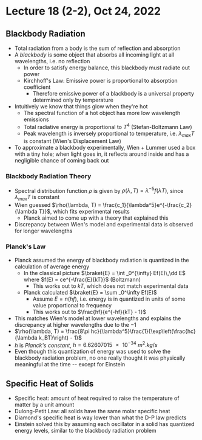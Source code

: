 # Lecture 18 (2-2), Oct 24, 2022

## Blackbody Radiation

* Total radiation from a body is the sum of reflection and absorption
* A *blackbody* is some object that absorbs all incoming light at all wavelengths, i.e. no reflection
	* In order to satisfy energy balance, this blackbody must radiate out power
	* Kirchhoff's Law: Emissive power is proportional to absorption coefficient
		* Therefore emissive power of a blackbody is a universal property determined only by temperature
* Intuitively we know that things glow when they're hot
	* The spectral function of a hot object has more low wavelength emissions
	* Total radiative energy is proportional to $T^4$ (Stefan-Boltzmann Law)
	* Peak wavelength is inversely proportional to temperature, i.e. $\lambda _{max}T$ is constant (Wien's Displacement Law)
* To approximate a blackbody experimentally, Wien + Lummer used a box with a tiny hole; when light goes in, it reflects around inside and has a negligible chance of coming back out

### Blackbody Radiation Theory

* Spectral distribution function $\rho$ is given by $\rho(\lambda, T) = \lambda^{-5}f(\lambda T)$, since $\lambda _{max}T$ is constant
* Wien guessed $\rho(\lambda, T) = \frac{c_1}{\lambda^5}e^{-\frac{c_2}{\lambda T}}$, which fits experimental results
	* Planck aimed to come up with a theory that explained this
* Discrepancy between Wien's model and experimental data is observed for longer wavelengths

### Planck's Law

* Planck assumed the energy of blackbody radiation is quantized in the calculation of average energy
	* In the classical picture $\braket{E} = \int _0^{\infty} Ef(E)\,\dd E$ where $f(E) = ce^{-\frac{E}{kT}}$ (Boltzmann)
		* This works out to $kT$, which does not match experimental data
	* Planck calculated $\braket{E} = \sum _0^\infty Ef(E)$
		* Assume $E = n(hf)$, i.e. energy is in quantized in units of some value proportional to frequency
		* This works out to $\frac{hf}{e^{-hf}{kT} - 1}$
* This matches Wien's model at lower wavelengths and explains the discrepancy at higher wavelengths due to the $-1$
* $\rho(\lambda, T) = \frac{8\pi hc}{\lambda^5}\frac{1}{\exp\left(\frac{hc}{\lambda k_BT}\right) - 1}$
* $h$ is *Planck's constant*, $h = \SI{6.62607015e-34}{m^2.kg/s}$
* Even though this quantization of energy was used to solve the blackbody radiation problem, no one really thought it was physically meaningful at the time -- except for Einstein

## Specific Heat of Solids

* Specific heat: amount of heat required to raise the temperature of matter by a unit amount
* Dulong-Petit Law: all solids have the same molar specific heat
* Diamond's specific heat is way lower than what the D-P law predicts
* Einstein solved this by assuming each oscillator in a solid has quantized energy levels, similar to the blackbody radiation problem

